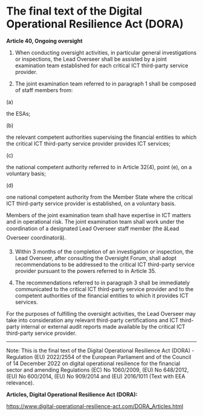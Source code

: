 



# The final text of the Digital Operational Resilience Act (DORA)


  

**Article 40, Ongoing oversight**


  

 1. When conducting oversight activities, in particular general investigations or inspections, the Lead Overseer shall be assisted by a joint examination team established for each critical ICT third-party service provider.


  

2. The joint examination team referred to in paragraph 1 shall be composed of staff members from:


(a)

the ESAs;


(b)

the relevant competent authorities supervising the financial entities to which the critical ICT third-party service provider provides ICT services;


(c)

the national competent authority referred to in Article 32(4), point (e), on a voluntary basis;


(d)

one national competent authority from the Member State where the critical ICT third-party service provider is established, on a voluntary basis.


Members of the joint examination team shall have expertise in ICT matters and in operational risk. The joint examination team shall work under the coordination of a designated Lead Overseer staff member (the âLead Overseer coordinatorâ).


  

3. Within 3 months of the completion of an investigation or inspection, the Lead Overseer, after consulting the Oversight Forum, shall adopt recommendations to be addressed to the critical ICT third-party service provider pursuant to the powers referred to in Article 35.


  

4. The recommendations referred to in paragraph 3 shall be immediately communicated to the critical ICT third-party service provider and to the competent authorities of the financial entities to which it provides ICT services.


For the purposes of fulfilling the oversight activities, the Lead Overseer may take into consideration any relevant third-party certifications and ICT third-party internal or external audit reports made available by the critical ICT third-party service provider.


  



---


 Note: This is the final text of the Digital Operational Resilience Act (DORA) - Regulation (EU) 2022/2554 of the European Parliament and of the Council of 14 December 2022 on digital operational resilience for the financial sector and amending Regulations (EC) No 1060/2009, (EU) No 648/2012, (EU) No 600/2014, (EU) No 909/2014 and (EU) 2016/1011 (Text with EEA relevance).


  

 **Articles, Digital Operational Resilience Act (DORA):** 


<https://www.digital-operational-resilience-act.com/DORA_Articles.html>






